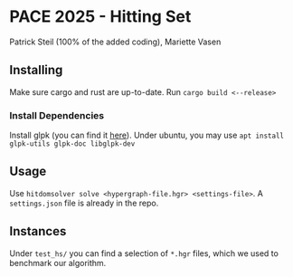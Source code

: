# PACE 2025 - Hitting Set
Patrick Steil (100% of the added coding), Mariette Vasen

## Installing
Make sure cargo and rust are up-to-date.
Run `cargo build <--release>`

### Install Dependencies
Install glpk (you can find it [here](https://www.gnu.org/software/glpk/)). Under ubuntu, you may use ```apt install glpk-utils glpk-doc libglpk-dev```


## Usage
Use `hitdomsolver solve <hypergraph-file.hgr> <settings-file>`. A `settings.json` file is already in the repo.

## Instances
Under `test_hs/` you can find a selection of `*.hgr` files, which we used to benchmark our algorithm.